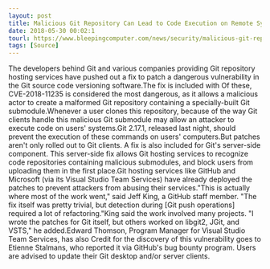 ```yaml
---
layout: post
title: Malicious Git Repository Can Lead to Code Execution on Remote Systems
date: 2018-05-30 00:02:1
tourl: https://www.bleepingcomputer.com/news/security/malicious-git-repository-can-lead-to-code-execution-on-remote-systems/
tags: [Source]
---
```

The developers behind Git and various companies providing Git repository hosting services have pushed out a fix to patch a dangerous vulnerability in the Git source code versioning software.The fix is included with Of these, CVE-2018-11235 is considered the most dangerous, as it allows a malicious actor to create a malformed Git repository containing a specially-built Git submodule.Whenever a user clones this repository, because of the way Git clients handle this malicious Git submodule may allow an attacker to execute code on users' systems.Git 2.17.1, released last night, should prevent the execution of these commands on users' computers.But patches aren't only rolled out to Git clients. A fix is also included for Git's server-side component. This server-side fix allows Git hosting services to recognize code repositories containing malicious submodules, and block users from uploading them in the first place.Git hosting services like GitHub and Microsoft (via its Visual Studio Team Services) have already deployed the patches to prevent attackers from abusing their services."This is actually where most of the work went," said Jeff King, a GitHub staff member. "The fix itself was pretty trivial, but detection during [Git push operations] required a lot of refactoring."King said the work involved many projects. "I wrote the patches for Git itself, but others worked on libgit2, JGit, and VSTS," he added.Edward Thomson, Program Manager for Visual Studio Team Services, has also Credit for the discovery of this vulnerability goes to Etienne Stalmans, who reported it via GitHub's bug bounty program. Users are advised to update their Git desktop and/or server clients.